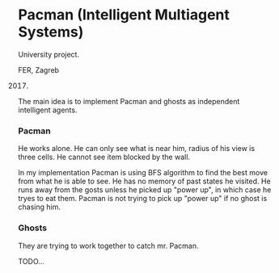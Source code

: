 # Pacman (Intelligent Multiagent Systems) #

University project.

FER, Zagreb

2017.

The main idea is to implement Pacman and ghosts as independent intelligent agents.   

### Pacman ###

He works alone. He can only see what is near him, radius of his view is three cells. He cannot see item blocked by the wall.   

In my implementation Pacman is using BFS algorithm to find the best move from what he is able to see. He has no memory of past states he visited. He runs away from the gosts unless he picked up "power up", in which case he tryes to eat them. Pacman is not trying to pick up "power up" if no ghost is chasing him. 


### Ghosts ###

They are trying to work together to catch mr. Pacman. 

TODO...
